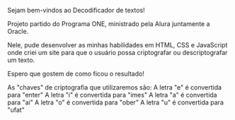 Sejam bem-vindos ao Decodificador de textos!

Projeto partido do Programa ONE, ministrado pela Alura juntamente a Oracle.

Nele, pude desenvolver as minhas habilidades em HTML, CSS e JavaScript onde criei um site para que o usuário possa criptografar ou descriptografar um texto.

Espero que gostem de como ficou o resultado!

As "chaves" de criptografia que utilizaremos são:
  A letra "e" é convertida para "enter"
  A letra "i" é convertida para "imes"
  A letra "a" é convertida para "ai"
  A letra "o" é convertida para "ober"
  A letra "u" é convertida para "ufat"
